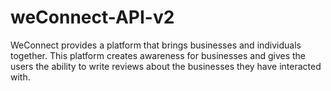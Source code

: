 # weConnect-API-v2
WeConnect provides a platform that brings businesses and individuals together. This platform creates awareness for businesses and gives the users the ability to write reviews about the businesses they have interacted with. 
